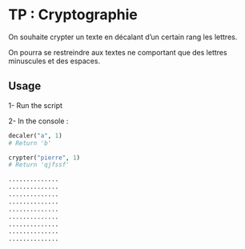 
# TP : Cryptographie

On souhaite crypter un texte en décalant d’un certain rang les lettres.

On pourra se restreindre aux textes ne comportant que des lettres minuscules et des espaces.




## Usage

1- Run the script

2- In the console :
```py
decaler("a", 1)
# Return 'b'

crypter("pierre", 1)
# Return 'qjfssf'

..............
..............
..............
..............
..............
..............
..............
..............
..............
```

